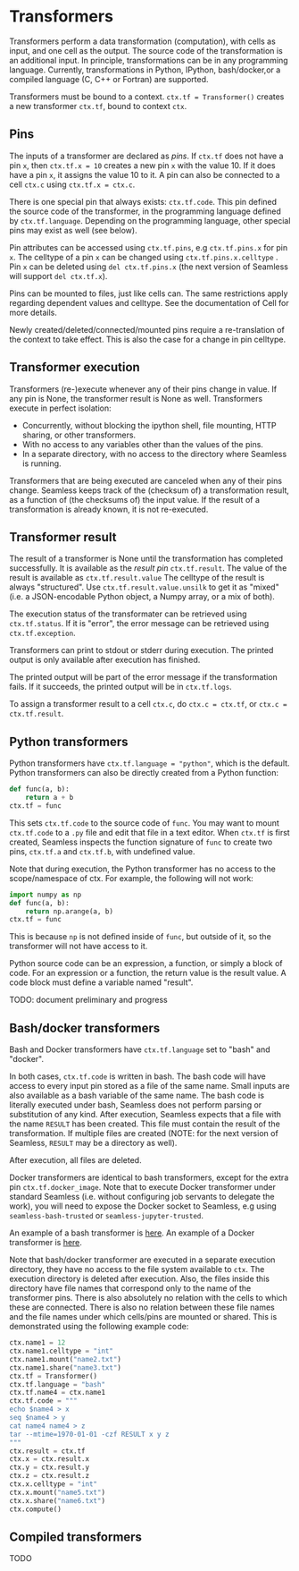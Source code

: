Transformers
============

Transformers perform a data transformation (computation), with cells as input, and one cell as the output. The source code of the transformation is an additional input. In principle, transformations can be in any programming language. Currently, transformations in Python, IPython, bash/docker,or a compiled language (C, C++ or Fortran) are supported.

Transformers must be bound to a context. `ctx.tf = Transformer()` creates a new
transformer `ctx.tf`, bound to context `ctx`.

## Pins

The inputs of a transformer are declared as *pins*. If `ctx.tf` does not have a pin `x`,
then `ctx.tf.x = 10` creates a new pin `x` with the value 10. If it does have a pin `x`, it assigns the value 10 to it. A pin can also be connected to a cell `ctx.c` using `ctx.tf.x = ctx.c`.

There is one special pin that always exists: `ctx.tf.code`. This pin defined the source code of the transformer, in the programming language defined by `ctx.tf.language`. Depending on the programming language, other special pins may exist as well (see below).

Pin attributes can be accessed using `ctx.tf.pins`, e.g `ctx.tf.pins.x` for pin `x`. The celltype of a pin `x` can be changed using `ctx.tf.pins.x.celltype` . Pin `x` can be deleted using `del ctx.tf.pins.x` (the next version of Seamless will support `del ctx.tf.x`).

Pins can be mounted to files, just like cells can. The same restrictions apply regarding dependent values and celltype. See the documentation of Cell for more details.

Newly created/deleted/connected/mounted pins require a re-translation of the context to take effect. This is also the case for a change in pin celltype.

## Transformer execution

Transformers (re-)execute whenever any of their pins change in value. If any pin is None, the transformer result is None as well. Transformers execute in perfect isolation:
- Concurrently, without blocking the ipython shell, file mounting, HTTP sharing, or other transformers.
- With no access to any variables other than the values of the pins.
- In a separate directory, with no access to the directory where Seamless is running.

Transformers that are being executed are canceled when any of their pins change.
Seamless keeps track of the (checksum of) a transformation result, as a function of (the checksums of) the input value. If the result of a transformation is already known, it is not re-executed.

## Transformer result

The result of a transformer is None until the transformation has completed successfully.
It is available as the *result pin* `ctx.tf.result`.
The value of the result is available as `ctx.tf.result.value`
The celltype of the result is always "structured". Use `ctx.tf.result.value.unsilk` to get it as "mixed" (i.e. a JSON-encodable Python object, a Numpy array, or a mix of both).

The execution status of the transformater can be retrieved using `ctx.tf.status`. If it is "error", the error message can be retrieved using `ctx.tf.exception`.

Transformers can print to stdout or stderr during execution.
The printed output is only available after execution has finished.

The printed output will be part of the error message if the transformation fails.
If it succeeds, the printed output will be in `ctx.tf.logs`.

To assign a transformer result to a cell `ctx.c`, do `ctx.c = ctx.tf`, or `ctx.c = ctx.tf.result`.

## Python transformers

Python transformers have `ctx.tf.language = "python"`, which is the default. Python transformers can also be directly created from a Python function:
```python
def func(a, b):
    return a + b
ctx.tf = func
```
This sets `ctx.tf.code` to the source code of `func`. You may want to mount `ctx.tf.code` to a `.py` file and edit that file in a text editor.
When `ctx.tf` is first created, Seamless inspects the function signature of `func`
to create two pins, `ctx.tf.a` and `ctx.tf.b`, with undefined value.

Note that during execution, the Python transformer has no access to the scope/namespace of ctx.
For example, the following will not work:

```python
import numpy as np
def func(a, b):
    return np.arange(a, b)
ctx.tf = func
```

This is because `np` is not defined inside of `func`, but outside of it,
so the transformer will not have access to it.

Python source code can be an expression, a function, or simply a block of code. For an expression or a function, the return value is the result value. A code block must define a variable named "result".

TODO: document preliminary and progress

## Bash/docker transformers

Bash and Docker transformers have `ctx.tf.language` set to "bash" and "docker".

In both cases, `ctx.tf.code` is written in bash.
The bash code will have access to every input pin stored as a file of the same name.
Small inputs are also available as a bash variable of the same name.
The bash code is literally executed under bash, Seamless does not perform parsing or substitution of any kind.
After execution, Seamless expects that a file with the name `RESULT` has been created.
This file must contain the result of the transformation.
If multiple files are created (NOTE: for the next version of Seamless, `RESULT` may be a directory as well).

After execution, all files are deleted.

Docker transformers are identical to bash transformers, except for the extra pin `ctx.tf.docker_image`. Note that to execute Docker transformer under standard Seamless
(i.e. without configuring job servants to delegate the work), you will need to expose the Docker socket to Seamless, e.g using `seamless-bash-trusted` or `seamless-jupyter-trusted`.

An example of a bash transformer is [here](https://github.com/sjdv1982/seamless/blob/stable/tests/highlevel/bash.py). An example of a Docker transformer is [here](https://github.com/sjdv1982/seamless/blob/stable/tests/highlevel/docker_.py).

Note that bash/docker transformer are executed in a separate execution directory, they have no access to the file system available to `ctx`. The execution directory is deleted after execution.
Also, the files inside this directory have file names that correspond only to the name of the transformer pins. There is also absolutely no relation with the cells to which these are connected. There is also no relation between these file names and the file names under which cells/pins are mounted or shared. This is demonstrated using the following example code:

```python
ctx.name1 = 12
ctx.name1.celltype = "int"
ctx.name1.mount("name2.txt")
ctx.name1.share("name3.txt")
ctx.tf = Transformer()
ctx.tf.language = "bash"
ctx.tf.name4 = ctx.name1
ctx.tf.code = """
echo $name4 > x
seq $name4 > y
cat name4 name4 > z
tar --mtime=1970-01-01 -czf RESULT x y z
"""
ctx.result = ctx.tf
ctx.x = ctx.result.x
ctx.y = ctx.result.y
ctx.z = ctx.result.z
ctx.x.celltype = "int"
ctx.x.mount("name5.txt")
ctx.x.share("name6.txt")
ctx.compute()
```

## Compiled transformers

TODO